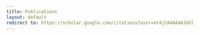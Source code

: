 ```yaml
---
title: Publications
layout: default
redirect to: https://scholar.google.com/citations?user=et4jCA4AAAAJ&hl
---
```

